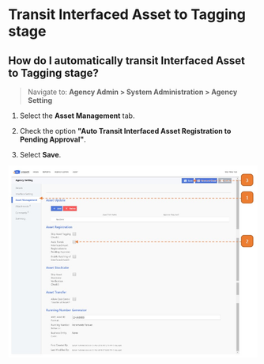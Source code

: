 # Transit Interfaced Asset to Tagging stage

## How do I automatically transit Interfaced Asset to Tagging stage?

> Navigate to: **Agency Admin > System Administration > Agency Setting**

1. Select the **Asset Management** tab.

2. Check the option **"Auto Transit Interfaced Asset Registration to Pending Approval"**.

3. Select **Save**.

![](images/TransitIA.jpg "TransitIA")